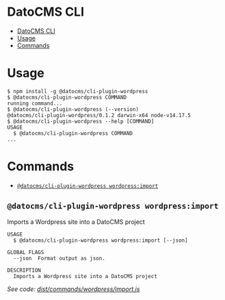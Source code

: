 # DatoCMS CLI

<!-- toc -->

- [DatoCMS CLI](#datocms-cli)
- [Usage](#usage)
- [Commands](#commands)
<!-- tocstop -->

# Usage

<!-- usage -->

```sh-session
$ npm install -g @datocms/cli-plugin-wordpress
$ @datocms/cli-plugin-wordpress COMMAND
running command...
$ @datocms/cli-plugin-wordpress (--version)
@datocms/cli-plugin-wordpress/0.1.2 darwin-x64 node-v14.17.5
$ @datocms/cli-plugin-wordpress --help [COMMAND]
USAGE
  $ @datocms/cli-plugin-wordpress COMMAND
...
```

<!-- usagestop -->

# Commands

<!-- commands -->

- [`@datocms/cli-plugin-wordpress wordpress:import`](#datocmscli-plugin-wordpress-wordpressimport)

## `@datocms/cli-plugin-wordpress wordpress:import`

Imports a Wordpress site into a DatoCMS project

```
USAGE
  $ @datocms/cli-plugin-wordpress wordpress:import [--json]

GLOBAL FLAGS
  --json  Format output as json.

DESCRIPTION
  Imports a Wordpress site into a DatoCMS project
```

_See code: [dist/commands/wordpress/import.js](https://github.com/datocms/cli/blob/v0.1.2/dist/commands/wordpress/import.js)_

<!-- commandsstop -->
